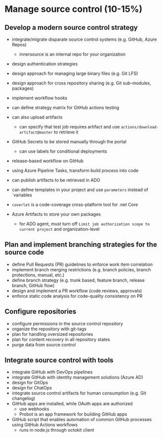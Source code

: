 # Manage source control (10-15%)

## Develop a modern source control strategy
- integrate/migrate disparate source control systems (e.g. GitHub, Azure Repos)
  - innersource is an internal repo for your organization
- design authentication strategies
- design approach for managing large binary files (e.g. Git LFS)
- design approach for cross repository sharing (e.g. Git sub-modules, packages)
- implement workflow hooks

- can define strategy matrix for GitHub actions testing
- can also upload artifacts
  - can specify that test job requires artifact and use `actions/download-artifact@master` to retrieve it
- GitHub Secrets to be stored manually through the portal
  - can use labels for conditional deployments
- release-based workflow on GitHub
- using Azure Pipeline Tasks, transform build process into code
- can publish artifacts to be retrieved in ADO
- can define templates in your project and use `parameters` instead of `variables
- `coverlet` is a code-coverage cross-platform tool for .net Core
- Azure Artifacts to store your own packages
  - for ADO agent, must turn off `Limit job authorization scope to current project` and organization-level

## Plan and implement branching strategies for the source code
- define Pull Requests (PR) guidelines to enforce work item correlation
- implement branch merging restrictions (e.g. branch policies, branch protections, manual, etc.)
- define branch strategy (e.g. trunk based, feature branch, release branch, GitHub flow)
- design and implement a PR workflow (code reviews, approvals)
- enforce static code analysis for code-quality consistency on PR

## Configure repositories
- configure permissions in the source control repository
- organize the repository with git-tags
- plan for handling oversized repositories
- plan for content recovery in all repository states
- purge data from source control

## Integrate source control with tools
- integrate GitHub with DevOps pipelines
- integrate GitHub with identity management solutions (Azure AD)
- design for GitOps
- design for ChatOps
- integrate source control artifacts for human consumption (e.g. Git changelog)
- GitHub apps are installed, while OAuth apps are authorized
  - use webhooks
  - Probot is an app framework for building GitHub apps
- GitHub script that enables automation of common GitHub processes using GitHub Actions workflows
  - runs in node.js through octokit client